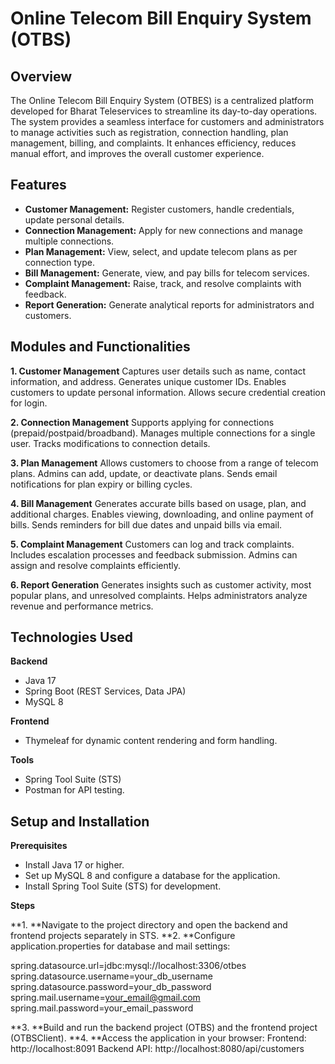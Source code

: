 # Online Telecom Bill Enquiry System (OTBS)

## **Overview**
The Online Telecom Bill Enquiry System (OTBES) is a centralized platform developed for Bharat Teleservices to streamline its day-to-day operations. The system provides a seamless interface for customers and administrators to manage activities such as registration, connection handling, plan management, billing, and complaints. It enhances efficiency, reduces manual effort, and improves the overall customer experience.

## **Features**
- **Customer Management:** Register customers, handle credentials, update personal details.
- **Connection Management:** Apply for new connections and manage multiple connections.
- **Plan Management:** View, select, and update telecom plans as per connection type.
- **Bill Management:** Generate, view, and pay bills for telecom services.
- **Complaint Management:** Raise, track, and resolve complaints with feedback.
- **Report Generation:** Generate analytical reports for administrators and customers.

## **Modules and Functionalities**
**1. Customer Management**
Captures user details such as name, contact information, and address.
Generates unique customer IDs.
Enables customers to update personal information.
Allows secure credential creation for login.

**2. Connection Management**
Supports applying for connections (prepaid/postpaid/broadband).
Manages multiple connections for a single user.
Tracks modifications to connection details.

**3. Plan Management**
Allows customers to choose from a range of telecom plans.
Admins can add, update, or deactivate plans.
Sends email notifications for plan expiry or billing cycles.

**4. Bill Management**
Generates accurate bills based on usage, plan, and additional charges.
Enables viewing, downloading, and online payment of bills.
Sends reminders for bill due dates and unpaid bills via email.

**5. Complaint Management**
Customers can log and track complaints.
Includes escalation processes and feedback submission.
Admins can assign and resolve complaints efficiently.

**6. Report Generation**
Generates insights such as customer activity, most popular plans, and unresolved complaints.
Helps administrators analyze revenue and performance metrics.

## **Technologies Used**
**Backend**
- Java 17
- Spring Boot (REST Services, Data JPA)
- MySQL 8

**Frontend**
- Thymeleaf for dynamic content rendering and form handling.
  
**Tools**
- Spring Tool Suite (STS)
- Postman for API testing.

## **Setup and Installation**
**Prerequisites**
- Install Java 17 or higher.
- Set up MySQL 8 and configure a database for the application.
- Install Spring Tool Suite (STS) for development.

**Steps**

**1. **Navigate to the project directory and open the backend and frontend projects separately in STS.
**2. **Configure application.properties for database and mail settings:

spring.datasource.url=jdbc:mysql://localhost:3306/otbes
spring.datasource.username=your_db_username
spring.datasource.password=your_db_password
spring.mail.username=your_email@gmail.com
spring.mail.password=your_email_password

**3. **Build and run the backend project (OTBS) and the frontend project (OTBSClient).
**4. **Access the application in your browser:
Frontend: http://localhost:8091
Backend API: http://localhost:8080/api/customers
